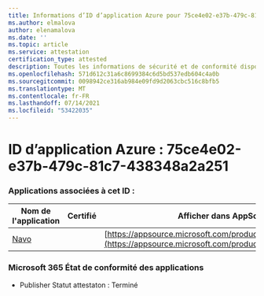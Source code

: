```yaml
---
title: Informations d’ID d’application Azure pour 75ce4e02-e37b-479c-81c7-438348a2a251
ms.author: elmalova
author: elenamalova
ms.date: ''
ms.topic: article
ms.service: attestation
certification_type: attested
description: Toutes les informations de sécurité et de conformité disponibles pour 75ce4e02-e37b-479c-81c7-438348a2a251.
ms.openlocfilehash: 571d612c31a6c8699384c6d5bd537edb604c4a0b
ms.sourcegitcommit: 0098942ce316ab984e09fd9d2063cbc516c8bfb5
ms.translationtype: MT
ms.contentlocale: fr-FR
ms.lasthandoff: 07/14/2021
ms.locfileid: "53422035"
---
```

# <a name="azure-app-id-75ce4e02-e37b-479c-81c7-438348a2a251"></a>ID d’application Azure : 75ce4e02-e37b-479c-81c7-438348a2a251


### <a name="apps-associated-with-this-id"></a>Applications associées à cet ID :
| **Nom de l'application** | **Certifié** | **Afficher dans AppSource** |
|-|-|-|
| [Navo](https://docs.microsoft.com/en-us/microsoft-365-app-certification/forward/WA200001047) |  | [https://appsource.microsoft.com/product/office/WA200001047](https://appsource.microsoft.com/product/office/WA200001047) |

### <a name="microsoft-365-app-compliance-status"></a>Microsoft 365 État de conformité des applications
- Publisher Statut attestaton : Terminé
